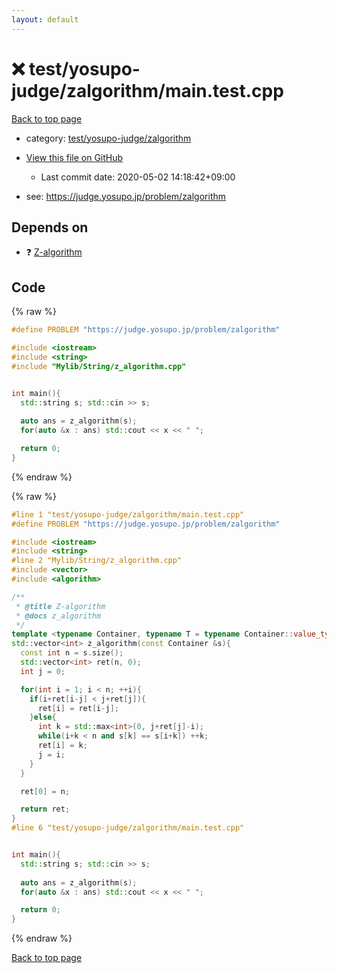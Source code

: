```yaml
---
layout: default
---
```


<!-- mathjax config similar to math.stackexchange -->
<script type="text/javascript" async
  src="https://cdnjs.cloudflare.com/ajax/libs/mathjax/2.7.5/MathJax.js?config=TeX-MML-AM_CHTML">
</script>
<script type="text/x-mathjax-config">
  MathJax.Hub.Config({
    TeX: { equationNumbers: { autoNumber: "AMS" }},
    tex2jax: {
      inlineMath: [ ['$','$'] ],
      processEscapes: true
    },
    "HTML-CSS": { matchFontHeight: false },
    displayAlign: "left",
    displayIndent: "2em"
  });
</script>

<script type="text/javascript" src="https://cdnjs.cloudflare.com/ajax/libs/jquery/3.4.1/jquery.min.js"></script>
<script src="https://cdn.jsdelivr.net/npm/jquery-balloon-js@1.1.2/jquery.balloon.min.js" integrity="sha256-ZEYs9VrgAeNuPvs15E39OsyOJaIkXEEt10fzxJ20+2I=" crossorigin="anonymous"></script>
<script type="text/javascript" src="../../../../assets/js/copy-button.js"></script>
<link rel="stylesheet" href="../../../../assets/css/copy-button.css" />


# :x: test/yosupo-judge/zalgorithm/main.test.cpp

<a href="../../../../index.html">Back to top page</a>

* category: <a href="../../../../index.html#cee42202ab0cff35bec3ed1b69090c0e">test/yosupo-judge/zalgorithm</a>
* <a href="{{ site.github.repository_url }}/blob/master/test/yosupo-judge/zalgorithm/main.test.cpp">View this file on GitHub</a>
    - Last commit date: 2020-05-02 14:18:42+09:00


* see: <a href="https://judge.yosupo.jp/problem/zalgorithm">https://judge.yosupo.jp/problem/zalgorithm</a>


## Depends on

* :question: <a href="../../../../library/Mylib/String/z_algorithm.cpp.html">Z-algorithm</a>


## Code

<a id="unbundled"></a>
{% raw %}
```cpp
#define PROBLEM "https://judge.yosupo.jp/problem/zalgorithm"

#include <iostream>
#include <string>
#include "Mylib/String/z_algorithm.cpp"


int main(){
  std::string s; std::cin >> s;
  
  auto ans = z_algorithm(s);
  for(auto &x : ans) std::cout << x << " ";

  return 0;
}

```
{% endraw %}

<a id="bundled"></a>
{% raw %}
```cpp
#line 1 "test/yosupo-judge/zalgorithm/main.test.cpp"
#define PROBLEM "https://judge.yosupo.jp/problem/zalgorithm"

#include <iostream>
#include <string>
#line 2 "Mylib/String/z_algorithm.cpp"
#include <vector>
#include <algorithm>

/**
 * @title Z-algorithm
 * @docs z_algorithm
 */
template <typename Container, typename T = typename Container::value_type>
std::vector<int> z_algorithm(const Container &s){
  const int n = s.size();
  std::vector<int> ret(n, 0);
  int j = 0;

  for(int i = 1; i < n; ++i){
    if(i+ret[i-j] < j+ret[j]){
      ret[i] = ret[i-j];
    }else{
      int k = std::max<int>(0, j+ret[j]-i);
      while(i+k < n and s[k] == s[i+k]) ++k;
      ret[i] = k;
      j = i;
    }
  }

  ret[0] = n;

  return ret;
}
#line 6 "test/yosupo-judge/zalgorithm/main.test.cpp"


int main(){
  std::string s; std::cin >> s;
  
  auto ans = z_algorithm(s);
  for(auto &x : ans) std::cout << x << " ";

  return 0;
}

```
{% endraw %}

<a href="../../../../index.html">Back to top page</a>

